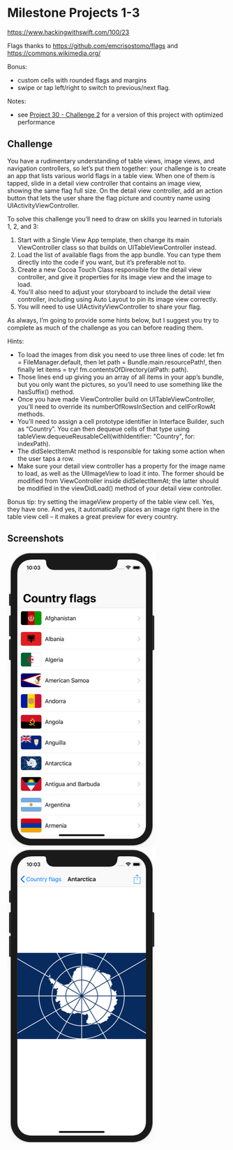 # Milestone Projects 1-3

https://www.hackingwithswift.com/100/23

Flags thanks to https://github.com/emcrisostomo/flags and https://commons.wikimedia.org/

Bonus:
- custom cells with rounded flags and margins
- swipe or tap left/right to switch to previous/next flag.

Notes:
- see [Project 30 - Challenge 2](../Project30-Challenge2) for a version of this project with optimized performance

## Challenge

You have a rudimentary understanding of table views, image views, and navigation controllers, so let’s put them together: your challenge is to create an app that lists various world flags in a table view. When one of them is tapped, slide in a detail view controller that contains an image view, showing the same flag full size. On the detail view controller, add an action button that lets the user share the flag picture and country name using UIActivityViewController.

To solve this challenge you’ll need to draw on skills you learned in tutorials 1, 2, and 3:

 1. Start with a Single View App template, then change its main ViewController class so that builds on UITableViewController instead.
 2. Load the list of available flags from the app bundle. You can type them directly into the code if you want, but it’s preferable not to.
 3. Create a new Cocoa Touch Class responsible for the detail view controller, and give it properties for its image view and the image to load.
 4. You’ll also need to adjust your storyboard to include the detail view controller, including using Auto Layout to pin its image view correctly.
 5. You will need to use UIActivityViewController to share your flag.

As always, I’m going to provide some hints below, but I suggest you try to complete as much of the challenge as you can before reading them.

Hints:

- To load the images from disk you need to use three lines of code: let fm = FileManager.default, then let path = Bundle.main.resourcePath!, then finally let items = try! fm.contentsOfDirectory(atPath: path).
- Those lines end up giving you an array of all items in your app’s bundle, but you only want the pictures, so you’ll need to use something like the hasSuffix() method.
- Once you have made ViewController build on UITableViewController, you’ll need to override its numberOfRowsInSection and cellForRowAt methods.
- You’ll need to assign a cell prototype identifier in Interface Builder, such as “Country”. You can then dequeue cells of that type using tableView.dequeueReusableCell(withIdentifier: "Country", for: indexPath).
- The didSelectItemAt method is responsible for taking some action when the user taps a row.
- Make sure your detail view controller has a property for the image name to load, as well as the UIImageView to load it into. The former should be modified from ViewController inside didSelectItemAt; the latter should be modified in the viewDidLoad() method of your detail view controller.

Bonus tip: try setting the imageView property of the table view cell. Yes, they have one. And yes, it automatically places an image right there in the table view cell – it makes a great preview for every country.

## Screenshots

![screenshot1](screenshots/screen01.png)
![screenshot2](screenshots/screen02.png)
